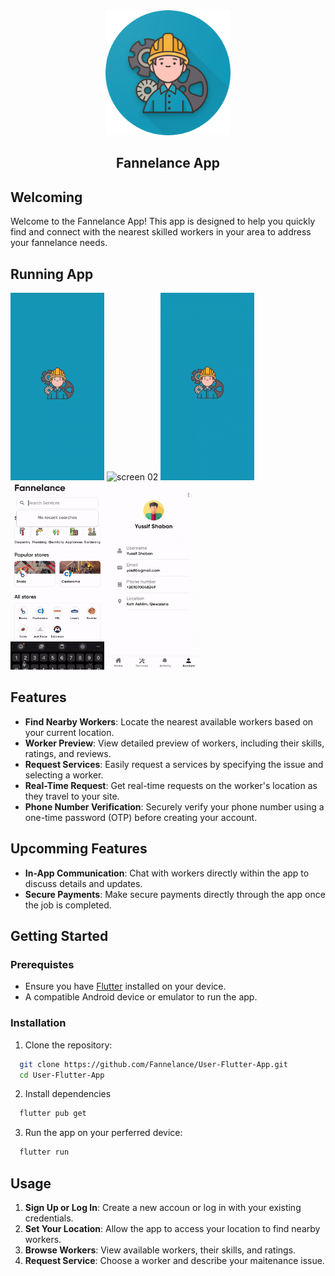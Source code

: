 <section id="fannelance-app" align="center">
  <img src="assets/icons/fannelance-logo.png" width=200 height=200>
  <h1>Fannelance App</h1>
</section>

## Welcoming

Welcome to the Fannelance App! This app is designed to help you quickly find and connect with the nearest skilled workers in your area to address your fannelance needs.

## Running App

<section id="screens">
  <img src="screens/screen01.gif" alt="screen 01" width=150 height="300"/>
  <img src="screens/screen02.gif" alt="screen 02" width=150 height="300"/>
  <img src="screens/screen03.gif" alt="screen 03" width=150 height="300"/>
  <img src="screens/screen04.gif" alt="screen 04" width=150 height="300"/>
  <img src="screens/screen06.gif" alt="screen 06" width=150 height="300"/>
</section>

## Features

- **Find Nearby Workers**: Locate the nearest available workers based on your current location.
- **Worker Preview**: View detailed preview of workers, including their skills, ratings, and reviews.
- **Request Services**: Easily request a services by specifying the issue and selecting a worker.
- **Real-Time Request**: Get real-time requests on the worker's location as they travel to your site.
- **Phone Number Verification**: Securely verify your phone number using a one-time password (OTP) before creating your account.

## Upcomming Features

- **In-App Communication**: Chat with workers directly within the app to discuss details and updates.
- **Secure Payments**: Make secure payments directly through the app once the job is completed.

## Getting Started

### Prerequistes

- Ensure you have [Flutter]("https://docs.flutter.dev/get-started/install") installed on your device.
- A compatible Android device or emulator to run the app.

### Installation

1. Clone the repository:

```bash
  git clone https://github.com/Fannelance/User-Flutter-App.git
  cd User-Flutter-App
```

2. Install dependencies

```bash
  flutter pub get
```

3. Run the app on your perferred device:

```bash
  flutter run
```

## Usage

1. **Sign Up or Log In**: Create a new accoun or log in with your existing credentials.
2. **Set Your Location**: Allow the app to access your location to find nearby workers.
3. **Browse Workers**: View available workers, their skills, and ratings.
4. **Request Service**: Choose a worker and describe your maitenance issue.
